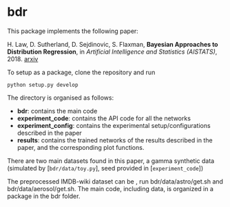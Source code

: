 # bdr
This package implements the following paper: 

H. Law, D. Sutherland, D. Sejdinovic, S. Flaxman, __Bayesian Approaches to Distribution Regression__, in _Artificial Intelligence and Statistics (AISTATS)_, 2018. [arxiv](https://arxiv.org/abs/1705.04293)


To setup as a package, clone the repository and run
```
python setup.py develop
```

The directory is organised as follows:
* __bdr__: contains the main code
* __experiment_code__: contains the API code for all the networks
* __experiment_config__: contains the experimental setup/configurations described in the paper
* __results__: contains the trained networks of the results described in the paper, and the corresponding plot functions.

There are two main datasets found in this paper, a gamma synthetic data (simulated by [`bdr/data/toy.py`], seed provided in [`experiment_code`])

The preprocessed IMDB-wiki dataset can be , run bdr/data/astro/get.sh and bdr/data/aerosol/get.sh. The main code, including data, is organized in a package in the bdr folder.
